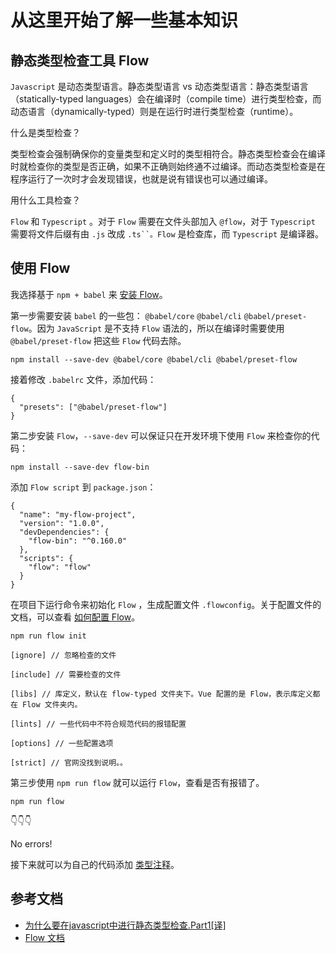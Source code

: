 # 从这里开始了解一些基本知识

## 静态类型检查工具 Flow

`Javascript` 是动态类型语言。静态类型语言 vs 动态类型语言：静态类型语言（statically-typed languages）会在编译时（compile time）进行类型检查，而动态语言（dynamically-typed）则是在运行时进行类型检查（runtime）。

什么是类型检查？

类型检查会强制确保你的变量类型和定义时的类型相符合。静态类型检查会在编译时就检查你的类型是否正确，如果不正确则始终通不过编译。而动态类型检查是在程序运行了一次时才会发现错误，也就是说有错误也可以通过编译。

用什么工具检查？

`Flow` 和 `Typescript` 。对于 `Flow` 需要在文件头部加入 `@flow`，对于 `Typescript` 需要将文件后缀有由 `.js` 改成 `.ts``。Flow` 是检查库，而 `Typescript` 是编译器。

## 使用 Flow

我选择基于 `npm + babel` 来 [安装 Flow](https://flow.org/en/docs/install/)。

第一步需要安装 `babel` 的一些包： `@babel/core` `@babel/cli` `@babel/preset-flow`。因为 `JavaScript` 是不支持 `Flow` 语法的，所以在编译时需要使用 `@babel/preset-flow` 把这些 `Flow` 代码去除。

```
npm install --save-dev @babel/core @babel/cli @babel/preset-flow
```
接着修改 `.babelrc` 文件，添加代码：

```
{
  "presets": ["@babel/preset-flow"]
}
```
第二步安装 `Flow`，`--save-dev` 可以保证只在开发环境下使用 `Flow` 来检查你的代码：
```
npm install --save-dev flow-bin
```

添加 `Flow script` 到 `package.json`：
```
{
  "name": "my-flow-project",
  "version": "1.0.0",
  "devDependencies": {
    "flow-bin": "^0.160.0"
  },
  "scripts": {
    "flow": "flow"
  }
}
```
在项目下运行命令来初始化 `Flow` ，生成配置文件 `.flowconfig`。关于配置文件的文档，可以查看 [如何配置 Flow](https://flow.org/en/docs/config/)。

```
npm run flow init
```

```
[ignore] // 忽略检查的文件

[include] // 需要检查的文件

[libs] // 库定义，默认在 flow-typed 文件夹下。Vue 配置的是 Flow，表示库定义都在 Flow 文件夹内。

[lints] // 一些代码中不符合规范代码的报错配置

[options] // 一些配置选项

[strict] // 官网没找到说明。。
```
第三步使用 `npm run flow` 就可以运行 `Flow`，查看是否有报错了。
```
npm run flow
```
👇👇👇

No errors!

接下来就可以为自己的代码添加 [类型注释](https://flow.org/en/docs/types/)。

## 参考文档

- [为什么要在javascript中进行静态类型检查.Part1[译]](https://www.jianshu.com/p/bda750e2d15e)
- [Flow 文档](https://flow.org/)
